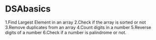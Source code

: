 # DSAbasics
1.Find Largest Element in an array
2.Check if the array is sorted or not
3.Remove duplicates from an array
4.Count digits in a number
5.Reverse digits of a number
6.Check if a number is palindrome or not.
